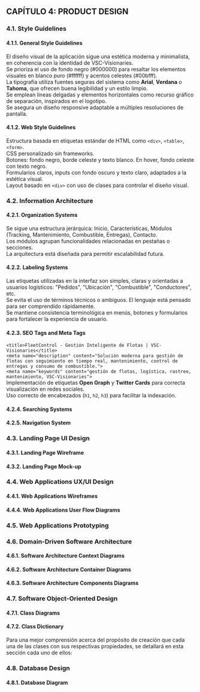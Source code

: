<h2 id="productDesign">CAPÍTULO 4: PRODUCT DESIGN</h2>

<h3 id="styleGuidelines">4.1. Style Guidelines</h3>

<h4 id="generalStyleGuidelines">4.1.1. General Style Guidelines</h4>
<p>
  El diseño visual de la aplicación sigue una estética moderna y minimalista, en coherencia con la identidad de VSC-Visionaries.<br>
  Se prioriza el uso de fondo negro (#000000) para resaltar los elementos visuales en blanco puro (#ffffff) y acentos celestes (#00bfff).<br>
  La tipografía utiliza fuentes seguras del sistema como <b>Arial</b>, <b>Verdana</b> o <b>Tahoma</b>, que ofrecen buena legibilidad y un estilo limpio.<br>
  Se emplean líneas delgadas y elementos horizontales como recurso gráfico de separación, inspirados en el logotipo.<br>
  Se asegura un diseño responsive adaptable a múltiples resoluciones de pantalla.
</p>
<h4 id="webStyleGuidelines">4.1.2. Web Style Guidelines</h4>
<p>
  Estructura basada en etiquetas estándar de HTML como <code>&lt;div&gt;</code>, <code>&lt;table&gt;</code>, <code>&lt;form&gt;</code>.<br>
  CSS personalizado sin frameworks.<br>
  Botones: fondo negro, borde celeste y texto blanco. En hover, fondo celeste con texto negro.<br>
  Formularios claros, inputs con fondo oscuro y texto claro, adaptados a la estética visual.<br>
  Layout basado en <code>&lt;div&gt;</code> con uso de clases para controlar el diseño visual.
</p>
<h3 id="infoArchitecture">4.2. Information Architecture</h3>

<h4 id="orgSystem">4.2.1. Organization Systems</h4>
<p>
  Se sigue una estructura jerárquica: Inicio, Características, Módulos (Tracking, Mantenimiento, Combustible, Entregas), Contacto.<br>
  Los módulos agrupan funcionalidades relacionadas en pestañas o secciones.<br>
  La arquitectura está diseñada para permitir escalabilidad futura.
</p>
<h4 id="labelSystem">4.2.2. Labeling Systems</h4>
<p>
  Las etiquetas utilizadas en la interfaz son simples, claras y orientadas a usuarios logísticos: "Pedidos", "Ubicación", "Combustible", "Conductores", etc.<br>
  Se evita el uso de términos técnicos o ambiguos. El lenguaje está pensado para ser comprendido rápidamente.<br>
  Se mantiene consistencia terminológica en menús, botones y formularios para fortalecer la experiencia de usuario.
</p>
<h4 id="seoTags">4.2.3. SEO Tags and Meta Tags</h4>
<p>
  <code>&lt;title&gt;FleetControl - Gestión Inteligente de Flotas | VSC-Visionaries&lt;/title&gt;</code><br>
  <code>&lt;meta name="description" content="Solución moderna para gestión de flotas con seguimiento en tiempo real, mantenimiento, control de entregas y consumo de combustible."&gt;</code><br>
  <code>&lt;meta name="keywords" content="gestión de flotas, logística, rastreo, mantenimiento, VSC-Visionaries"&gt;</code><br>
  Implementación de etiquetas <strong>Open Graph</strong> y <strong>Twitter Cards</strong> para correcta visualización en redes sociales.<br>
  Uso correcto de encabezados (<code>h1</code>, <code>h2</code>, <code>h3</code>) para facilitar la indexación.
</p>
<h4 id="searchSystem">4.2.4. Searching Systems</h4>

<h4 id="navigationSystem">4.2.5. Navigation System</h4>

<h3 id="landingDesign">4.3. Landing Page UI Design</h3>

<h4 id="landingWireframe">4.3.1. Landing Page Wireframe</h4>

<h4 id="landingMockUp">4.3.2. Landing Page Mock-up</h4>

<h3 id="webAppDesign">4.4. Web Applications UX/UI Design</h3>

<h4 id="webAppWireframes">4.4.1. Web Applications Wireframes</h4>

<h4 id="webAppUserFlow">4.4.4. Web Applications User Flow Diagrams</h4>

<h3 id="webAppPrototyping">4.5. Web Applications Prototyping</h3>

<h3 id="DDD">4.6. Domain-Driven Software Architecture</h3>

<h4 id="contextDiagram">4.6.1. Software Architecture Context Diagrams</h4>

<h4 id="containerDiagram">4.6.2. Software Architecture Container Diagrams</h4>

<h4 id="componentDiagram">4.6.3. Software Architecture Components Diagrams</h4>

<h3 id="softwareObjectOrientedDesign">4.7. Software Object-Oriented Design</h3>

<h4 id="classDiagram">4.7.1. Class Diagrams</h4>

<h4 id="classDictionary">4.7.2. Class Dictionary</h4>
Para una mejor comprensión acerca del propósito de creación que cada una de las clases con sus 
respectivas propiedades, se detallará en esta sección cada uno de ellos:

<br>

<h3 id="dbDesign">4.8. Database Design</h3>

<h4 id="dbDiagram">4.8.1. Database Diagram</h4>
